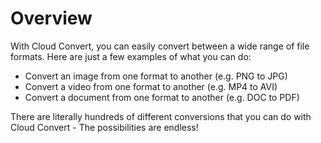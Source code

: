 # Overview

With Cloud Convert, you can easily convert between a wide range of file formats. Here are just a few examples of what you can do:

- Convert an image from one format to another (e.g. PNG to JPG)
- Convert a video from one format to another (e.g. MP4 to AVI)
- Convert a document from one format to another (e.g. DOC to PDF)

There are literally hundreds of different conversions that you can do with Cloud Convert - The possibilities are endless!
